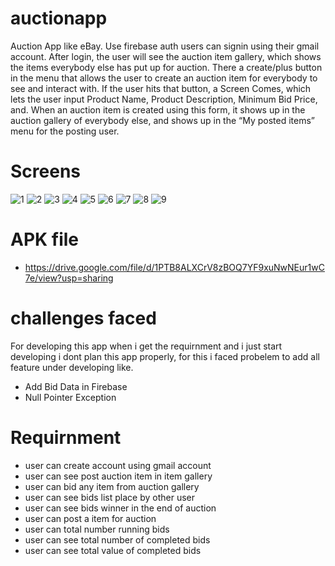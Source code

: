 # auctionapp

Auction App like eBay. Use firebase auth users can signin using their gmail account. After login, the user will see the auction item gallery, which shows the items everybody else has put up for auction. There a create/plus button in the menu that allows the user to create an auction item for everybody to see and interact with. If the user hits that button, a Screen Comes, which lets the user input Product Name, Product Description, Minimum Bid Price, and. When an auction item is created using this form, it shows up in the auction gallery of everybody else, and shows up in the “My posted items” menu for the posting user.

# Screens
![1](https://user-images.githubusercontent.com/89854906/145271449-7695660e-d8e1-4e1e-bee2-9c55eb7af629.jpg)
![2](https://user-images.githubusercontent.com/89854906/145271538-50741ea9-baec-4177-9ae1-c7c7f77ea4bd.jpg)
![3](https://user-images.githubusercontent.com/89854906/145271555-74f08a03-f4e9-4617-a669-fa3bd6cb3df8.jpg)
![4](https://user-images.githubusercontent.com/89854906/145271561-b9e961ce-c92f-4e91-9aec-d4427b5f191d.jpg)
![5](https://user-images.githubusercontent.com/89854906/145271566-d28749e9-c272-4d1e-871b-9667c425295c.jpg)
![6](https://user-images.githubusercontent.com/89854906/145271580-8f31e667-761f-417e-95e4-11a4870c2110.jpg)
![7](https://user-images.githubusercontent.com/89854906/145271587-d58549c1-dc13-4b29-a9ad-d5d3809e5bc2.jpg)
![8](https://user-images.githubusercontent.com/89854906/145271787-f5ab3a73-eb52-47d1-a0fe-b72ef9cc36b1.jpg)
![9](https://user-images.githubusercontent.com/89854906/145271802-dcb5f521-b2eb-466e-aec5-22bce0e0fd07.jpg)
# APK file

- https://drive.google.com/file/d/1PTB8ALXCrV8zBOQ7YF9xuNwNEur1wC7e/view?usp=sharing



#  challenges faced

For developing this app when i get the requirnment and i just start developing i dont plan this app properly, for this i faced probelem to add all feature under developing
like.
- Add Bid Data in Firebase
- Null Pointer Exception
    
    

# Requirnment
- user can create account using gmail account
- user can see post auction item in item gallery
- user can bid any item from auction gallery
- user can see bids list place by other user
- user can see bids winner in the end of auction
- user can post a item for auction
- user can total number running bids
- user can see total number of completed bids
- user can see total value of completed bids
